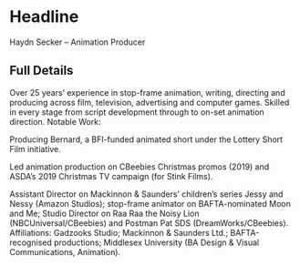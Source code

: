 # Headline

Haydn Secker – Animation Producer

## Full Details

Over 25 years’ experience in stop-frame animation, writing, directing and producing across film, television, advertising and computer games. Skilled in every stage from script development through to on-set animation direction.
Notable Work:

Producing Bernard, a BFI-funded animated short under the Lottery Short Film initiative.

Led animation production on CBeebies Christmas promos (2019) and ASDA’s 2019 Christmas TV campaign (for Stink Films).

Assistant Director on Mackinnon & Saunders’ children’s series Jessy and Nessy (Amazon Studios); stop-frame animator on BAFTA-nominated Moon and Me; Studio Director on Raa Raa the Noisy Lion (NBCUniversal/CBeebies) and Postman Pat SDS (DreamWorks/CBeebies).
Affiliations: Gadzooks Studio; Mackinnon & Saunders Ltd.; BAFTA-recognised productions; Middlesex University (BA Design & Visual Communications, Animation).